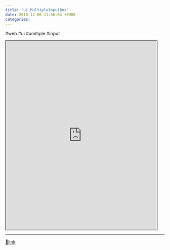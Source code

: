 ```yaml
---
title: "ui_MultipleInputBox"
date: 2018-12-06 11:56:04 +0900
categories: 
---
```

  

#web #ui #umltiple #input 

  
<iframe frameborder="1" height="600" src="https://mins01.github.io/ui_MultipleInputBox/" style="border-width: 1px; border-style: solid; border-color: rgb(0, 0, 0);" width="95%"></iframe>



  ***
[🔗link](http://www.mins01.com/mh/tech/read/1216)